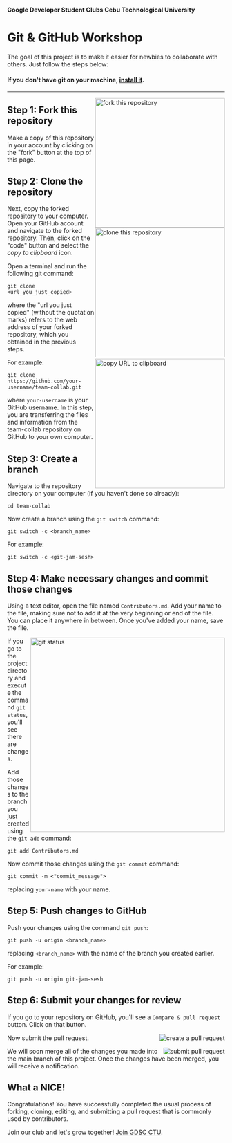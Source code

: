
#### Google Developer Student Clubs Cebu Technological University

# Git & GitHub Workshop
The goal of this project is to make it easier for newbies to collaborate with others. Just follow the steps below:


<!-- [If you're not comfortable with the command line, [here are tutorials using GUI tools.](#tutorials-using-other-tools)](url) -->


#### If you don't have git on your machine, [install it](https://docs.github.com/en/get-started/quickstart/set-up-git).

------------------------------------------------------

<img align="right" width="300" src="img/fork.png" alt="fork this repository" />

## Step 1: Fork this repository

Make a copy of this repository in your account by clicking on the "fork" button at the top of this page.

## Step 2: Clone the repository

<img align="right" width="300" src="img/clone.png" alt="clone this repository" />

Next, copy the forked repository to your computer. Open your GitHub account and navigate to the forked repository. Then, click on the "code" button and select the _copy to clipboard_ icon.

Open a terminal and run the following git command:

```
git clone <url_you_just_copied>
```

where the "url you just copied" (without the quotation marks) refers to the web address of your forked repository, which you obtained in the previous steps.

<img align="right" width="300" src="img/copy-URL.png" alt="copy URL to clipboard" />

For example:

```
git clone https://github.com/your-username/team-collab.git
```

where `your-username` is your GitHub username. In this step, you are transferring the files and information from the team-collab repository on GitHub to your own computer.

## Step 3: Create a branch

Navigate to the repository directory on your computer (if you haven't done so already):

```
cd team-collab
```

Now create a branch using the `git switch` command:

```
git switch -c <branch_name>
```

For example:

```
git switch -c <git-jam-sesh>
```

## Step 4: Make necessary changes and commit those changes

Using a text editor, open the file named `Contributors.md`. Add your name to the file, making sure not to add it at the very beginning or end of the file. You can place it anywhere in between. Once you've added your name, save the file.

<img align="right" width="450" src="img/gitStatus.png" alt="git status" />

If you go to the project directory and execute the command `git status`, you'll see there are changes.

Add those changes to the branch you just created using the `git add` command:

```
git add Contributors.md
```
Now commit those changes using the `git commit` command:

```
git commit -m <"commit_message">
```

replacing `your-name` with your name.

## Step 5: Push changes to GitHub

Push your changes using the command `git push`:

```
git push -u origin <branch_name>
```

replacing `<branch_name>` with the name of the branch you created earlier.

For example:

```
git push -u origin git-jam-sesh
```

<!-- <details>
<summary> <strong>If you get any errors while pushing, click here:</strong> </summary>

- ### Authentication Error
     <pre>remote: Support for password authentication was removed on August 13, 2021. Please use a personal access token instead.
  remote: Please see https://github.blog/2020-12-15-token-authentication-requirements-for-git-operations/ for more information.
  fatal: Authentication failed for 'https://github.com/<your-username>/first-contributions.git/'</pre>
  Go to [GitHub's tutorial](https://docs.github.com/en/authentication/connecting-to-github-with-ssh/adding-a-new-ssh-key-to-your-github-account) on generating and configuring an SSH key to your account.

</details> -->

## Step 6: Submit your changes for review

If you go to your repository on GitHub, you'll see a `Compare & pull request` button. Click on that button.

<img style="float: right;" src="img/compare-and-pull.png" alt="create a pull request" />

Now submit the pull request.

<img style="float: right;" src="img/submit-pull-request.png" alt="submit pull request" />

We will soon merge all of the changes you made into the main branch of this project. Once the changes have been merged, you will receive a notification. 


## What a NICE!

Congratulations! You have successfully completed the usual process of forking, cloning, editing, and submitting a pull request that is commonly used by contributors.

Join our club and let's grow together! [Join GDSC CTU](https://gdsc.community.dev/cebu-technological-university/).

